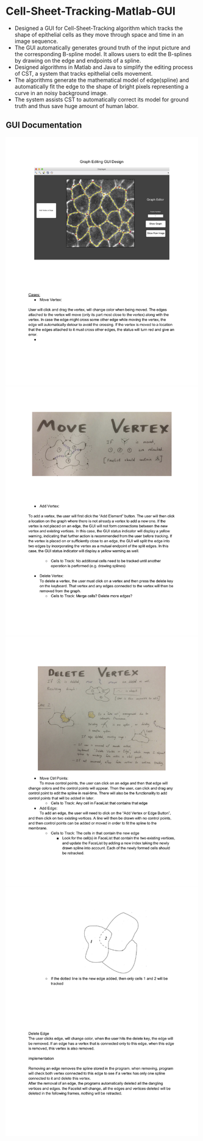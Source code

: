 # Cell-Sheet-Tracking-Matlab-GUI

* Designed a GUI for Cell-Sheet-Tracking algorithm which tracks the shape of epithelial cells as they move through space and time in an image sequence.
* The GUI automatically generates ground truth of the input picture and the corresponding B-spline model. It allows users to edit the B-splines by drawing on the edge and endpoints of a spline.
* Designed algorithms in Matlab and Java to simplify the editing process of CST, a system that tracks epithelial cells movement.
* The algorithms generate the mathematical model of edge(spline) and automatically fit the edge to the shape of bright pixels
representing a curve in an noisy background image.
* The system assists CST to automatically correct its model for ground truth and thus save huge amount of human labor.


## GUI Documentation

![alt text](img_doc/img1.jpg)
![alt text](img_doc/img2.jpg)
![alt text](img_doc/img3.jpg)
![alt text](img_doc/img4.jpg)
